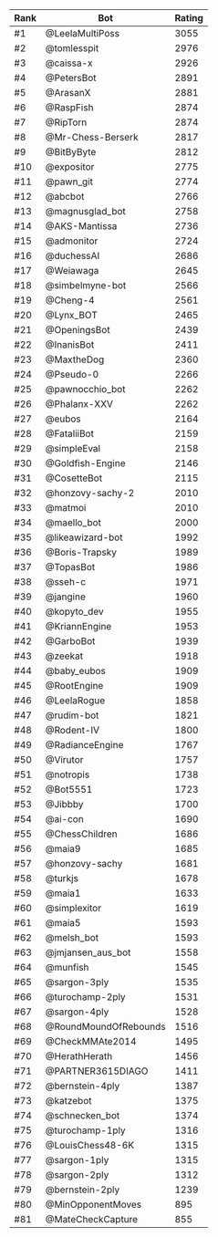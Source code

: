 Rank|Bot|Rating
---|---|---
#1|@LeelaMultiPoss|3055
#2|@tomlesspit|2976
#3|@caissa-x|2926
#4|@PetersBot|2891
#5|@ArasanX|2881
#6|@RaspFish|2874
#7|@RipTorn|2874
#8|@Mr-Chess-Berserk|2817
#9|@BitByByte|2812
#10|@expositor|2775
#11|@pawn_git|2774
#12|@abcbot|2766
#13|@magnusglad_bot|2758
#14|@AKS-Mantissa|2736
#15|@admonitor|2724
#16|@duchessAI|2686
#17|@Weiawaga|2645
#18|@simbelmyne-bot|2566
#19|@Cheng-4|2561
#20|@Lynx_BOT|2465
#21|@OpeningsBot|2439
#22|@InanisBot|2411
#23|@MaxtheDog|2360
#24|@Pseudo-0|2266
#25|@pawnocchio_bot|2262
#26|@Phalanx-XXV|2262
#27|@eubos|2164
#28|@FataliiBot|2159
#29|@simpleEval|2158
#30|@Goldfish-Engine|2146
#31|@CosetteBot|2115
#32|@honzovy-sachy-2|2010
#33|@matmoi|2010
#34|@maello_bot|2000
#35|@likeawizard-bot|1992
#36|@Boris-Trapsky|1989
#37|@TopasBot|1986
#38|@sseh-c|1971
#39|@jangine|1960
#40|@kopyto_dev|1955
#41|@KriannEngine|1953
#42|@GarboBot|1939
#43|@zeekat|1918
#44|@baby_eubos|1909
#45|@RootEngine|1909
#46|@LeelaRogue|1858
#47|@rudim-bot|1821
#48|@Rodent-IV|1800
#49|@RadianceEngine|1767
#50|@Virutor|1757
#51|@notropis|1738
#52|@Bot5551|1723
#53|@Jibbby|1700
#54|@ai-con|1690
#55|@ChessChildren|1686
#56|@maia9|1685
#57|@honzovy-sachy|1681
#58|@turkjs|1678
#59|@maia1|1633
#60|@simplexitor|1619
#61|@maia5|1593
#62|@melsh_bot|1593
#63|@jmjansen_aus_bot|1558
#64|@munfish|1545
#65|@sargon-3ply|1535
#66|@turochamp-2ply|1531
#67|@sargon-4ply|1528
#68|@RoundMoundOfRebounds|1516
#69|@CheckMMAte2014|1495
#70|@HerathHerath|1456
#71|@PARTNER3615DIAGO|1411
#72|@bernstein-4ply|1387
#73|@katzebot|1375
#74|@schnecken_bot|1374
#75|@turochamp-1ply|1316
#76|@LouisChess48-6K|1315
#77|@sargon-1ply|1315
#78|@sargon-2ply|1312
#79|@bernstein-2ply|1239
#80|@MinOpponentMoves|895
#81|@MateCheckCapture|855

